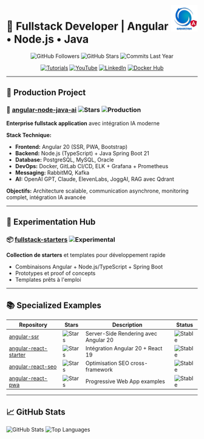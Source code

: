 <img src="./ui/ganatan-about-github.png" align="right" width="70" height="70" alt="logo ganatan">

# 🚀 Fullstack Developer | Angular • Node.js • Java

<div align="center">

![GitHub Followers](https://img.shields.io/badge/👥%20Followers-444-4A90E2?style=for-the-badge&logo=github&logoColor=white)
![GitHub Stars](https://img.shields.io/badge/⭐%20Stars-1.6k-FFD700?style=for-the-badge&logo=github&logoColor=black)
![Commits Last Year](https://img.shields.io/badge/📈%20Commits-1922-32CD32?style=for-the-badge&logo=git&logoColor=white)

</div>

<div align="center">

[![Tutorials](https://img.shields.io/badge/📘%20Tutorials-Visit-blue?style=for-the-badge)](https://www.ganatan.com/en/tutorials)
[![YouTube](https://img.shields.io/badge/🎥%20YouTube-Subscribe-red?style=for-the-badge&logo=youtube&logoColor=white)](https://www.youtube.com/@ganatan)
[![LinkedIn](https://img.shields.io/badge/💼%20LinkedIn-Connect-0077B5?style=for-the-badge&logo=linkedin&logoColor=white)](https://www.linkedin.com/in/dannyganatan)
[![Docker Hub](https://img.shields.io/badge/🐳%20Docker%20Hub-Pull-2496ED?style=for-the-badge&logo=docker&logoColor=white)](https://hub.docker.com/u/ganatan)

</div>

---

## 🎯 Production Project

### 🚀 [angular-node-java-ai](https://github.com/ganatan/angular-node-java-ai) ![Stars](https://img.shields.io/github/stars/ganatan/angular-node-java-ai?style=flat-square) ![Production](https://img.shields.io/badge/Status-Production%20Ready-green?style=flat-square)

**Enterprise fullstack application** avec intégration IA moderne

**Stack Technique:**
- **Frontend:** Angular 20 (SSR, PWA, Bootstrap)
- **Backend:** Node.js (TypeScript) + Java Spring Boot 21
- **Database:** PostgreSQL, MySQL, Oracle
- **DevOps:** Docker, GitLab CI/CD, ELK + Grafana + Prometheus
- **Messaging:** RabbitMQ, Kafka
- **AI:** OpenAI GPT, Claude, ElevenLabs, JoggAI, RAG avec Qdrant

**Objectifs:** Architecture scalable, communication asynchrone, monitoring complet, intégration IA avancée

---

## 🧪 Experimentation Hub

### 📦 [fullstack-starters](https://github.com/ganatan/fullstack-starters) ![Experimental](https://img.shields.io/badge/Status-Experimental-orange?style=flat-square)

**Collection de starters** et templates pour développement rapide
- Combinaisons Angular + Node.js/TypeScript + Spring Boot
- Prototypes et proof of concepts
- Templates prêts à l'emploi

---

## 📚 Specialized Examples

| Repository | Stars | Description | Status |
|------------|-------|-------------|--------|
| [angular-ssr](https://github.com/ganatan/angular-ssr) | ![Stars](https://img.shields.io/github/stars/ganatan/angular-ssr?style=flat-square) | Server-Side Rendering avec Angular 20 | ![Stable](https://img.shields.io/badge/Stable-blue?style=flat-square) |
| [angular-react-starter](https://github.com/ganatan/angular-react-starter) | ![Stars](https://img.shields.io/github/stars/ganatan/angular-react-starter?style=flat-square) | Intégration Angular 20 + React 19 | ![Stable](https://img.shields.io/badge/Stable-blue?style=flat-square) |
| [angular-react-seo](https://github.com/ganatan/angular-react-seo) | ![Stars](https://img.shields.io/github/stars/ganatan/angular-react-seo?style=flat-square) | Optimisation SEO cross-framework | ![Stable](https://img.shields.io/badge/Stable-blue?style=flat-square) |
| [angular-react-pwa](https://github.com/ganatan/angular-react-pwa) | ![Stars](https://img.shields.io/github/stars/ganatan/angular-react-pwa?style=flat-square) | Progressive Web App examples | ![Stable](https://img.shields.io/badge/Stable-blue?style=flat-square) |

---

## 📈 GitHub Stats

![GitHub Stats](https://github-readme-stats.vercel.app/api?username=ganatan&show_icons=true&theme=default&hide_border=true)
![Top Languages](https://github-readme-stats.vercel.app/api/top-langs/?username=ganatan&layout=compact&theme=default&hide_border=true)